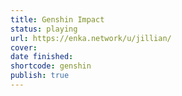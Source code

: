 ```yaml
---
title: Genshin Impact
status: playing
url: https://enka.network/u/jillian/
cover: 
date finished: 
shortcode: genshin
publish: true
---
```

